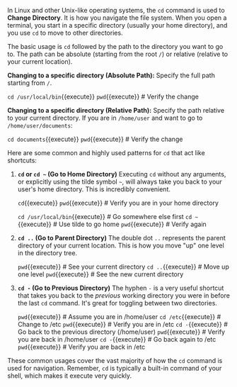 In Linux and other Unix-like operating systems, the `cd` command is used to **Change Directory**. It is how you navigate the file system. When you open a terminal, you start in a specific directory (usually your home directory), and you use `cd` to move to other directories.

The basic usage is `cd` followed by the path to the directory you want to go to. The path can be absolute (starting from the root `/`) or relative (relative to your current location).

**Changing to a specific directory (Absolute Path):**
Specify the full path starting from `/`.

`cd /usr/local/bin`{{execute}}
`pwd`{{execute}} # Verify the change

**Changing to a specific directory (Relative Path):**
Specify the path relative to your current directory. If you are in `/home/user` and want to go to `/home/user/documents`:

`cd documents`{{execute}}
`pwd`{{execute}} # Verify the change

Here are some common and highly used patterns for `cd` that act like shortcuts:

1.  **`cd` or `cd ~` (Go to Home Directory)**
    Executing `cd` without any arguments, or explicitly using the tilde symbol `~`, will always take you back to your user's home directory. This is incredibly convenient.

    `cd`{{execute}}
    `pwd`{{execute}} # Verify you are in your home directory

    `cd /usr/local/bin`{{execute}} # Go somewhere else first
    `cd ~`{{execute}} # Use tilde to go home
    `pwd`{{execute}} # Verify again

2.  **`cd ..` (Go to Parent Directory)**
    The double dot `..` represents the parent directory of your current location. This is how you move "up" one level in the directory tree.

    `pwd`{{execute}} # See your current directory
    `cd ..`{{execute}} # Move up one level
    `pwd`{{execute}} # See the new current directory

3.  **`cd -` (Go to Previous Directory)**
    The hyphen `-` is a very useful shortcut that takes you back to the *previous* working directory you were in before the last `cd` command. It's great for toggling between two directories.

    `pwd`{{execute}} # Assume you are in /home/user
    `cd /etc`{{execute}} # Change to /etc
    `pwd`{{execute}} # Verify you are in /etc
    `cd -`{{execute}} # Go back to the previous directory (/home/user)
    `pwd`{{execute}} # Verify you are back in /home/user
    `cd -`{{execute}} # Go back again to /etc
    `pwd`{{execute}} # Verify you are back in /etc

These common usages cover the vast majority of how the `cd` command is used for navigation. Remember, `cd` is typically a built-in command of your shell, which makes it execute very quickly.
